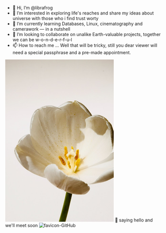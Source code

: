 - 👋 Hi, I’m @librafrog
- 👀 I’m interested in exploring life's reaches and share my ideas about universe with those who i find trust worty
- 🌱 I’m currently learning Databases, Linux, cinematography and camerawork — in a nutshell
- 💞️ I’m looking to collaborate on unalike Earth-valuable projects, together we can be w-o-n-d-e-r-f-u-l 
- 📫 How to reach me ... Well that will be tricky, still you dear viewer will need a special passphrase and a pre-made appointment.

<!---
librafrog/librafrog is a ✨ special ✨ repository because its `README.md` (this file) appears on your GitHub profile.
You can click the Preview link to take a look at your changes.
--->
<img title="Emblem" alt="B&Y flower" width="346"  src="https://github.com/librafrog/librafrog/blob/1af87ca4aac192827d56260fab1cf46ac0ace050/jocelyn-morales-iWfp0ofCNt8-unsplash.jpg?v=01-08-2021">   :ghost: saying hello and we'll meet soon
<img src="https://github.com/favicon.ico" alt="favicon-GitHub" width="32" align="auto"/>
